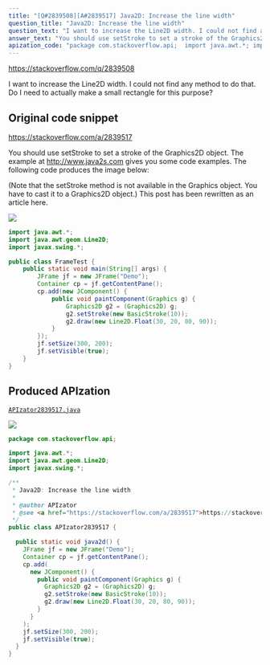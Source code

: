 ```yaml
---
title: "[Q#2839508][A#2839517] Java2D: Increase the line width"
question_title: "Java2D: Increase the line width"
question_text: "I want to increase the Line2D width. I could not find any method to do that. Do I need to actually make a small rectangle for this purpose?"
answer_text: "You should use setStroke to set a stroke of the Graphics2D object. The example at http://www.java2s.com gives you some code examples. The following code produces the image below:  (Note that the setStroke method is not available in the Graphics object. You have to cast it to a Graphics2D object.) This post has been rewritten as an article here."
apization_code: "package com.stackoverflow.api;  import java.awt.*; import java.awt.geom.Line2D; import javax.swing.*;  /**  * Java2D: Increase the line width  *  * @author APIzator  * @see <a href=\"https://stackoverflow.com/a/2839517\">https://stackoverflow.com/a/2839517</a>  */ public class APIzator2839517 {    public static void java2d() {     JFrame jf = new JFrame(\"Demo\");     Container cp = jf.getContentPane();     cp.add(       new JComponent() {         public void paintComponent(Graphics g) {           Graphics2D g2 = (Graphics2D) g;           g2.setStroke(new BasicStroke(10));           g2.draw(new Line2D.Float(30, 20, 80, 90));         }       }     );     jf.setSize(300, 200);     jf.setVisible(true);   } }"
---
```


https://stackoverflow.com/q/2839508

I want to increase the Line2D width. I could not find any method to do that. Do I need to actually make a small rectangle for this purpose?



## Original code snippet

https://stackoverflow.com/a/2839517

You should use setStroke to set a stroke of the Graphics2D object.
The example at http://www.java2s.com gives you some code examples.
The following code produces the image below:

(Note that the setStroke method is not available in the Graphics object. You have to cast it to a Graphics2D object.)
This post has been rewritten as an article here.

<div class="code-logo"><img src="/stackoverflow.png" /></div>

```java
import java.awt.*;
import java.awt.geom.Line2D;
import javax.swing.*;

public class FrameTest {
    public static void main(String[] args) {
        JFrame jf = new JFrame("Demo");
        Container cp = jf.getContentPane();
        cp.add(new JComponent() {
            public void paintComponent(Graphics g) {
                Graphics2D g2 = (Graphics2D) g;
                g2.setStroke(new BasicStroke(10));
                g2.draw(new Line2D.Float(30, 20, 80, 90));
            }
        });
        jf.setSize(300, 200);
        jf.setVisible(true);
    }
}
```

## Produced APIzation

[`APIzator2839517.java`](https://github.com/pasqualesalza/apization-temp/raw/main/data/search/APIzator2839517.java)

<div class="code-logo"><img src="/apizator.png" /></div>

```java
package com.stackoverflow.api;

import java.awt.*;
import java.awt.geom.Line2D;
import javax.swing.*;

/**
 * Java2D: Increase the line width
 *
 * @author APIzator
 * @see <a href="https://stackoverflow.com/a/2839517">https://stackoverflow.com/a/2839517</a>
 */
public class APIzator2839517 {

  public static void java2d() {
    JFrame jf = new JFrame("Demo");
    Container cp = jf.getContentPane();
    cp.add(
      new JComponent() {
        public void paintComponent(Graphics g) {
          Graphics2D g2 = (Graphics2D) g;
          g2.setStroke(new BasicStroke(10));
          g2.draw(new Line2D.Float(30, 20, 80, 90));
        }
      }
    );
    jf.setSize(300, 200);
    jf.setVisible(true);
  }
}

```